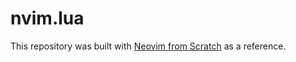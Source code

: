 # nvim.lua
This repository was built with [Neovim from Scratch](https://github.com/LunarVim/Neovim-from-scratch) as a reference.